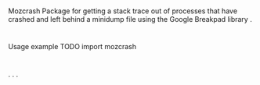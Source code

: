 #
Mozcrash
Package
for
getting
a
stack
trace
out
of
processes
that
have
crashed
and
left
behind
a
minidump
file
using
the
Google
Breakpad
library
.
#
#
Usage
example
TODO
import
mozcrash
#
.
.
.

